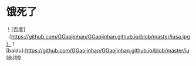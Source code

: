 饿死了
======
！[百度]（https://github.com/GGaojinhan/GGaojinhan.github.io/blob/master/iusa.jpg）
![baidu}:https://github.com/GGaojinhan/GGaojinhan.github.io/blob/master/iusa.jpg
